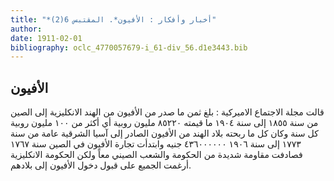 ```yaml
---
title: "*أخبار وأفكار : الأفيون*. المقتبس 6(2)"
author: 
date: 1911-02-01
bibliography: oclc_4770057679-i_61-div_56.d1e3443.bib
---
```




##  الأفيون 


 قالت مجلة  الاجتماع  الاميركية  : بلغ ثمن ما صدر من الأفيون من  الهند  الانكليزية إلى  الصين  من سنة  ١٨٥٥  إلى سنة  ١٩٠٤  ما قيمته  ٨٥٢٢٠  مليون  روبية  أي أكثر من  ١٠٠  مليون  روبية كل سنة وكان كل ما ربحته بلاد الهند من الأفيون الصادر إلى آسيا الشرقية عامة من سنة  ١٧٧٣  إلى سنة  ١٩٠٦  ٤٣٦٠٠٠٠٠٠  جنيه وابتدأت تجارة الأفيون في   الصين سنة  ١٧٦٧  فصادفت مقاومة شديدة من الحكومة والشعب الصيني معاً ولكن الحكومة الانكليزية أرغمت الجميع على قبول دخول الأفيون إلى بلادهم. 
